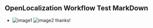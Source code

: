 ## OpenLocalization Workflow Test MarkDown
* ![image1](.\6e7728a5-d6e7-4fd8-816a-310f5e4c9f7d.PNG)   ![image2](.\fb444ba5-5068-4735-8cfe-8e6162658d1a.png) 
thanks!